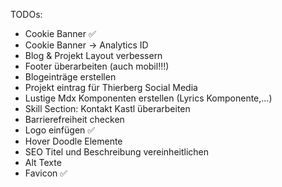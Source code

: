 TODOs:
- Cookie Banner ✅
- Cookie Banner -> Analytics ID
- Blog & Projekt Layout verbessern
- Footer überarbeiten (auch mobil!!!)
- Blogeinträge erstellen 
- Projekt eintrag für Thierberg Social Media
- Lustige Mdx Komponenten erstellen (Lyrics Komponente,...)
- Skill Section: Kontakt Kastl überarbeiten
- Barrierefreiheit checken
- Logo einfügen ✅
- Hover Doodle Elemente
- SEO Titel und Beschreibung vereinheitlichen
- Alt Texte
- Favicon ✅
